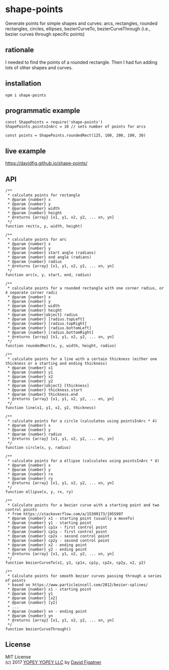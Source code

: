 # shape-points
Generate points for simple shapes and curves: arcs, rectangles, rounded rectangles, circles, ellipses, bezierCurveTo, bezierCurveThrough (i.e., bezier curves through specific points)

## rationale

I needed to find the points of a rounded rectangle. Then I had fun adding lots of other shapes and curves.

## installation

    npm i shape-points

## programmatic example

    const ShapePoints = require('shape-points')
    ShapePoints.pointsInArc = 10 // sets number of points for arcs
    
    const points = ShapePoints.roundedRect(125, 100, 200, 100, 30)

## live example
https://davidfig.github.io/shape-points/

## API
```
/**
 * calculate points for rectangle
 * @param {number} x
 * @param {number} y
 * @param {number} width
 * @param {number} height
 * @returns {array} [x1, y1, x2, y2, ... xn, yn]
 */
function rect(x, y, width, height)

/**
 * calculate points for arc
 * @param {number} x
 * @param {number} y
 * @param {number} start angle (radians)
 * @param {number} end angle (radians)
 * @param {number} radius
 * @returns {array} [x1, y1, x2, y2, ... xn, yn]
 */
function arc(x, y, start, end, radius)

/**
 * calculate points for a rounded rectangle with one corner radius, or 4 separate corner radii
 * @param {number} x
 * @param {number} y
 * @param {number} width
 * @param {number} height
 * @param {number|object} radius
 * @param {number} [radius.topLeft]
 * @param {number} [radius.topRight]
 * @param {number} [radius.bottomLeft]
 * @param {number} [radius.bottomRight]
 * @returns {array} [x1, y1, x2, y2, ... xn, yn]
 */
function roundedRect(x, y, width, height, radius)

/**
 * calculate points for a line with a certain thickness (either one thickness or a starting and ending thickness)
 * @param {number} x1
 * @param {number} y1
 * @param {number} x2
 * @param {number} y2
 * @param {number|object} [thickness]
 * @param {number} thickness.start
 * @param {number} thickness.end
 * @returns {array} [x1, y1, x2, y2, ... xn, yn]
 */
function line(x1, y1, x2, y2, thickness)

/**
 * calculate points for a circle (calculates using pointsInArc * 4)
 * @param {number} x
 * @param {number} y
 * @param {number} radius
 * @returns {array} [x1, y1, x2, y2, ... xn, yn]
 */
function circle(x, y, radius)

/**
 * calculate points for a ellipse (calculates using pointsInArc * 4)
 * @param {number} x
 * @param {number} y
 * @param {number} rx
 * @param {number} ry
 * @returns {array} [x1, y1, x2, y2, ... xn, yn]
 */
function ellipse(x, y, rx, ry)

/**
 * Calculate points for a bezier curve with a starting point and two control points
 * from https://stackoverflow.com/a/15399173/1955997
 * @param {number} x1 - starting point (usually a moveTo)
 * @param {number} y1 - starting point
 * @param {number} cp1x - first control point
 * @param {number} cp1y - first control point
 * @param {number} cp2x - second control point
 * @param {number} cp2y - second control point
 * @param {number} x2 - ending point
 * @param {number} y2 - ending point
 * @returns {array} [x1, y1, x2, y2, ... xn, yn]
 */
function bezierCurveTo(x1, y1, cp1x, cp1y, cp2x, cp2y, x2, y2)

/**
 * Calculate points for smooth bezier curves passing through a series of points
 * based on https://www.particleincell.com/2012/bezier-splines/
 * @param {number} x1 - starting point
 * @param {number} y1
 * @param {number} [x2]
 * @param {number} [y2]
 * ...
 * @param {number} xn - ending point
 * @param {number} yn
 * @returns {array} [x1, y1, x2, y2, ... xn, yn]
 */
function bezierCurveThrough()
```
## License  
MIT License  
(c) 2017 [YOPEY YOPEY LLC](https://yopeyopey.com/) by [David Figatner](https://twitter.com/yopey_yopey/)
